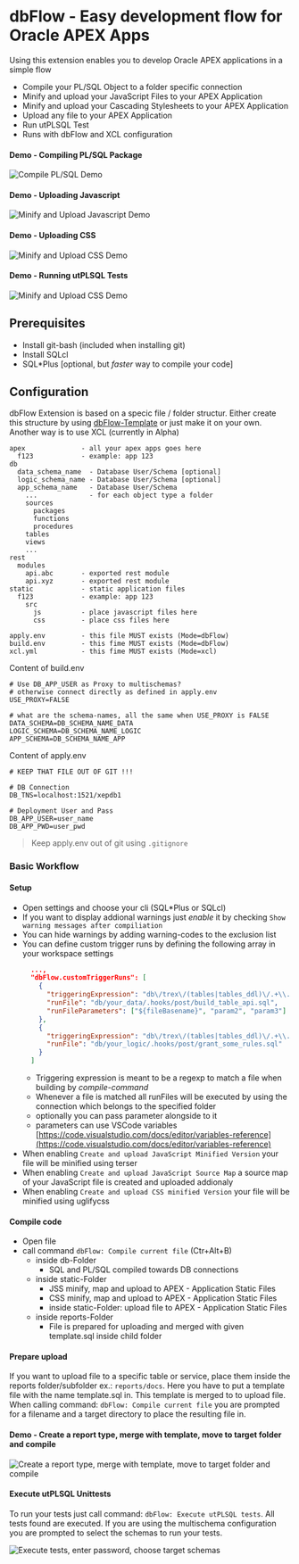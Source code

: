 # dbFlow - Easy development flow for Oracle APEX Apps

Using this extension enables you to develop Oracle APEX applications in a simple flow

- Compile your PL/SQL Object to a folder specific connection
- Minify and upload your JavaScript Files to your APEX Application
- Minify and upload your Cascading Stylesheets to your APEX Application
- Upload any file to your APEX Application
- Run utPLSQL Test
- Runs with dbFlow and XCL configuration


#### Demo - Compiling PL/SQL Package
![Compile PL/SQL Demo](images/screen-rec-vscode-compile-plsql.gif)


#### Demo - Uploading Javascript
![Minify and Upload Javascript Demo](images/screen-rec-vscode-compile-js.gif)


#### Demo - Uploading CSS
![Minify and Upload CSS Demo](images/screen-rec-vscode-compile-css.gif)

#### Demo - Running utPLSQL Tests
![Minify and Upload CSS Demo](images/screen-rec-vscode-run-utplsql.gif)

## Prerequisites

- Install git-bash (included when installing git)
- Install SQLcl
- SQL\*Plus [optional, but *faster* way to compile your code]


## Configuration

dbFlow Extension is based on a specic file / folder structur. Either create this structure by using [dbFlow-Template](https://github.com/MaikMichel/dbFlow-template) or just make it on your own.
Another way is to use XCL (currently in Alpha)

``` shell
apex              - all your apex apps goes here
  f123            - example: app 123
db
  data_schema_name  - Database User/Schema [optional]
  logic_schema_name - Database User/Schema [optional]
  app_schema_name   - Database User/Schema
    ...             - for each object type a folder
    sources
      packages
      functions
      procedures
    tables
    views
    ...
rest
  modules
    api.abc       - exported rest module
    api.xyz       - exported rest module
static            - static application files
  f123            - example: app 123
    src
      js          - place javascript files here
      css         - place css files here

apply.env         - this file MUST exists (Mode=dbFlow)
build.env         - this fime MUST exists (Mode=dbFlow)
xcl.yml           - this fime MUST exists (Mode=xcl)
```

Content of build.env

``` shell
# Use DB_APP_USER as Proxy to multischemas?
# otherwise connect directly as defined in apply.env
USE_PROXY=FALSE

# what are the schema-names, all the same when USE_PROXY is FALSE
DATA_SCHEMA=DB_SCHEMA_NAME_DATA
LOGIC_SCHEMA=DB_SCHEMA_NAME_LOGIC
APP_SCHEMA=DB_SCHEMA_NAME_APP
```

Content of apply.env

``` shell
# KEEP THAT FILE OUT OF GIT !!!

# DB Connection
DB_TNS=localhost:1521/xepdb1

# Deployment User and Pass
DB_APP_USER=user_name
DB_APP_PWD=user_pwd
```

> Keep apply.env out of git using `.gitignore`


### Basic Workflow

#### Setup

- Open settings and choose your cli (SQL\*Plus or SQLcl)
- If you want to display addional warnings just *enable* it by checking `Show warning messages after compiliation`
- You can hide warnings by adding warning-codes to the exclusion list
- You can define custom trigger runs by defining the following array in your workspace settings
  ```json
    ...,
    "dbFlow.customTriggerRuns": [
      {
        "triggeringExpression": "db\/trex\/(tables|tables_ddl)\/.+\\.sql",
        "runFile": "db/your_data/.hooks/post/build_table_api.sql",
        "runFileParameters": ["${fileBasename}", "param2", "param3"]
      },
      {
        "triggeringExpression": "db\/trex\/(tables|tables_ddl)\/.+\\.sql",
        "runFile": "db/your_logic/.hooks/post/grant_some_rules.sql"
      }
    ]
  ```
  - Triggering expression is meant to be a regexp to match a file when building by *compile-command*
  - Whenever a file is matched all runFiles will be executed by using the connection which belongs to the specified folder
  - optionally you can pass parameter alongside to it
  - parameters can use VSCode variables [https://code.visualstudio.com/docs/editor/variables-reference](https://code.visualstudio.com/docs/editor/variables-reference)
- When enabling `Create and upload JavaScript Minified Version` your file will be minified using terser
- When enabling `Create and upload JavaScript Source Map` a source map of your JavaScript file is created and uploaded addionaly
- When enabling `Create and upload CSS minified Version` your file will be minified using uglifycss




#### Compile code

- Open file
- call command `dbFlow: Compile current file` (Ctr+Alt+B)
  - inside db-Folder
    - SQL and PL/SQL compiled towards DB connections
  - inside static-Folder
    - JSS minify, map and upload to APEX - Application Static Files
    - CSS minify, map and upload to APEX - Application Static Files
    - inside static-Folder: upload file to APEX - Application Static Files
  - inside reports-Folder
    - File is prepared for uploading and merged with given template.sql inside child folder


#### Prepare upload

If you want to upload file to a specific table or service, place them inside the reports folder/subfolder ex.: `reports/docs`. Here you have to put a template file with the name template.sql in. This template is merged to to upload file. When calling command: `dbFlow: Compile current file` you are prompted for a filename and a target directory to place the resulting file in.

#### Demo - Create a report type, merge with template, move to target folder and compile
![Create a report type, merge with template, move to target folder and compile](images/screen-rec-vscode-run-reports.gif)


#### Execute utPLSQL Unittests

To run your tests just call command: `dbFlow: Execute utPLSQL tests`. All tests found are executed. If you are using the multischema configuration you are prompted to select the schemas to run your tests.

![Execute tests, enter password, choose target schemas](images/screen-rec-vscode-run-tests.gif)

